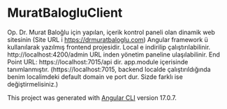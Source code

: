 # MuratBalogluClient

Op. Dr. Murat Baloğlu için yapılan, içerik kontrol paneli olan dinamik web sitesinin (Site URL i https://drmuratbaloglu.com) Angular framework ü kullanılarak yazılmış frontend projesidir. Local e indirilip çalıştırılabilinir. http://localhost:4200/admin URL inden yönetim paneline ulaşılabilinir. End Point URL: https://localhost:7015/api dir. app.module içerisinde tanımlanmıştır. (https://localhost:7015, backend localde çalıştırıldığında benim localimdeki default domain ve port dur. Sizde farklı ise değiştirmelisiniz.)

This project was generated with [Angular CLI](https://github.com/angular/angular-cli) version 17.0.7.


